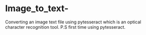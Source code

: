 # Image_to_text-
Converting an image text file using pytesseract which is an optical character recognition tool. P.S first time using pytesseract.
